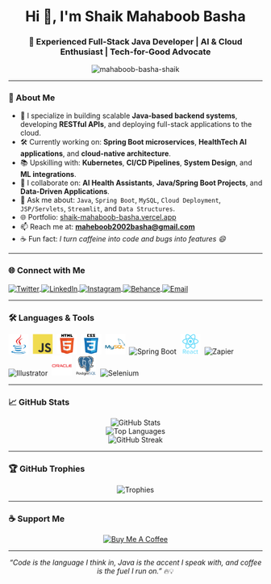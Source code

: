<h1 align="center">Hi 👋, I'm Shaik Mahaboob Basha</h1>
<h3 align="center">🚀 Experienced Full-Stack Java Developer | AI & Cloud Enthusiast | Tech-for-Good Advocate</h3>

<p align="center">
  <img src="https://komarev.com/ghpvc/?username=mahaboob-basha-shaik&label=Profile%20views&color=0e75b6&style=flat" alt="mahaboob-basha-shaik" />
</p>

---

### 🚀 About Me

* 💼 I specialize in building scalable **Java-based backend systems**, developing **RESTful APIs**, and deploying full-stack applications to the cloud.
* 🛠️ Currently working on: **Spring Boot microservices**, **HealthTech AI applications**, and **cloud-native architecture**.
* 📚 Upskilling with: **Kubernetes**, **CI/CD Pipelines**, **System Design**, and **ML integrations**.
* 🤝 I collaborate on: **AI Health Assistants**, **Java/Spring Boot Projects**, and **Data-Driven Applications**.
* 💬 Ask me about: `Java`, `Spring Boot`, `MySQL`, `Cloud Deployment`, `JSP/Servlets`, `Streamlit`, and `Data Structures`.
* 🌐 Portfolio: [shaik-mahaboob-basha.vercel.app](https://shaik-mahaboob-basha.vercel.app)
* 📫 Reach me at: **[maheboob2002basha@gmail.com](mailto:maheboob2002basha@gmail.com)**
* ☕ Fun fact: *I turn caffeine into code and bugs into features 😄*

---

### 🌐 Connect with Me

<p align="left">
  <a href="https://twitter.com/maheboo98692378" target="blank">
    <img align="center" src="https://raw.githubusercontent.com/rahuldkjain/github-profile-readme-generator/master/src/images/icons/Social/twitter.svg" alt="Twitter" height="30" width="40" />
  </a>
  <a href="https://www.linkedin.com/in/mahaboob-shaik-991380239/" target="blank">
    <img align="center" src="https://raw.githubusercontent.com/rahuldkjain/github-profile-readme-generator/master/src/images/icons/Social/linked-in-alt.svg" alt="LinkedIn" height="30" width="40" />
  </a>
  <a href="https://www.instagram.com/your_instagram_username/" target="blank">
    <img align="center" src="https://raw.githubusercontent.com/rahuldkjain/github-profile-readme-generator/master/src/images/icons/Social/instagram.svg" alt="Instagram" height="30" width="40" />
  </a>
  <a href="https://www.behance.net/maheboobbasha1" target="blank">
    <img align="center" src="https://raw.githubusercontent.com/rahuldkjain/github-profile-readme-generator/master/src/images/icons/Social/behance.svg" alt="Behance" height="30" width="40" />
  </a>
  <a href="mailto:shaikmahaboob123@gmail.com" target="blank">
    <img align="center" src="https://upload.wikimedia.org/wikipedia/commons/4/4e/Gmail_Icon.png" alt="Email" height="30" width="40" />
  </a>
</p>




---

### 🛠️ Languages & Tools

<p align="left">
  <img src="https://raw.githubusercontent.com/devicons/devicon/master/icons/java/java-original.svg" alt="Java" width="40" height="40"/>&nbsp;
  <img src="https://raw.githubusercontent.com/devicons/devicon/master/icons/javascript/javascript-original.svg" alt="JavaScript" width="40" height="40"/>&nbsp;
  <img src="https://raw.githubusercontent.com/devicons/devicon/master/icons/html5/html5-original-wordmark.svg" alt="HTML" width="40" height="40"/>&nbsp;
  <img src="https://raw.githubusercontent.com/devicons/devicon/master/icons/css3/css3-original-wordmark.svg" alt="CSS" width="40" height="40"/>&nbsp;
  <img src="https://raw.githubusercontent.com/devicons/devicon/master/icons/mysql/mysql-original-wordmark.svg" alt="MySQL" width="40" height="40"/>&nbsp;
  <img src="https://www.vectorlogo.zone/logos/springio/springio-icon.svg" alt="Spring Boot" width="40" height="40"/>&nbsp;
  <img src="https://raw.githubusercontent.com/devicons/devicon/master/icons/react/react-original-wordmark.svg" alt="React" width="40" height="40"/>&nbsp;
  <img src="https://www.vectorlogo.zone/logos/zapier/zapier-icon.svg" alt="Zapier" width="40" height="40"/>&nbsp;
  <img src="https://www.vectorlogo.zone/logos/adobe_illustrator/adobe_illustrator-icon.svg" alt="Illustrator" width="40" height="40"/>&nbsp;
  <img src="https://raw.githubusercontent.com/devicons/devicon/master/icons/oracle/oracle-original.svg" alt="Oracle DB" width="40" height="40"/>&nbsp;
  <img src="https://raw.githubusercontent.com/devicons/devicon/master/icons/postgresql/postgresql-original-wordmark.svg" alt="PostgreSQL" width="40" height="40"/>&nbsp;
  <img src="https://raw.githubusercontent.com/detain/svg-logos/780f25886640cef088af994181646db2f6b1a3f8/svg/selenium-logo.svg" alt="Selenium" width="40" height="40"/>
</p>

---

### 📈 GitHub Stats

<p align="center">
  <img src="https://github-readme-stats.vercel.app/api?username=mahaboob-basha-shaik&show_icons=true&theme=radical" alt="GitHub Stats"/>
  <br/>
  <img src="https://github-readme-stats.vercel.app/api/top-langs?username=mahaboob-basha-shaik&layout=compact&theme=radical" alt="Top Languages"/>
  <br/>
  <img src="https://github-readme-streak-stats.herokuapp.com/?user=mahaboob-basha-shaik&theme=radical" alt="GitHub Streak"/>
</p>

---

### 🏆 GitHub Trophies

<p align="center">
  <img src="https://github-profile-trophy.vercel.app/?username=mahaboob-basha-shaik&theme=darkhub" alt="Trophies"/>
</p>

---

### ☕ Support Me

<p align="center">
  <a href="https://buymeacoffee.com/maheboob20v" target="_blank">
    <img src="https://cdn.buymeacoffee.com/buttons/v2/default-yellow.png" height="50" width="210" alt="Buy Me A Coffee"/>
  </a>
</p>

---

<p align="center">
  <em>“Code is the language I think in, Java is the accent I speak with, and coffee is the fuel I run on.”</em> 🔥💡
</p>
